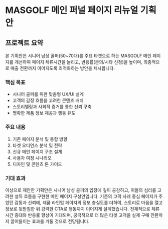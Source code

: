 # MASGOLF 메인 퍼널 페이지 리뉴얼 기획안

## 프로젝트 요약

본 기획안은 시니어 남성 골퍼(50~70대)를 주요 타겟으로 하는 MASGOLF 메인 페이지를 개선하여 페이지 체류시간을 늘리고, 반응률(문의/시타 신청)을 높이며, 최종적으로 매출 전환까지 이어지도록 최적화하는 방안을 제시합니다.

### 핵심 목표
- 시니어 골퍼를 위한 맞춤형 UX/UI 설계
- 고객의 감정 흐름을 고려한 콘텐츠 배치
- 스토리텔링과 사회적 증거를 통한 신뢰 구축
- 명확한 제품 정보 제공과 행동 유도

### 주요 내용
1. 기존 페이지 분석 및 통합 방향
2. 타겟 오디언스 분석 및 전략
3. 신규 메인 페이지 구조 설계
4. 사용자 여정 시나리오
5. 디자인 및 콘텐츠 톤 가이드

### 기대 효과
이상으로 제안한 기획안은 시니어 남성 골퍼의 입장에 깊이 공감하고, 이들의 심리를 고려한 설득 흐름을 구현한 메인 페이지 구성안입니다. 기존의 고객 사례 중심 페이지가 주었던 감동과 신뢰에, 제품 라인업 페이지의 정보 충실도를 더하여, 스토리로 마음을 열고 정보로 뒷받침한 뒤 강력한 CTA로 행동까지 이어지게 설계했습니다. 전체적으로 체류시간 증대와 반응률 향상이 기대되며, 궁극적으로 더 많은 타겟 고객을 실제 구매 전환까지 끌어들이는 효과를 거둘 것으로 전망됩니다.